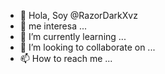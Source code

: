 - 👋 Hola, Soy @RazorDarkXvz
- 👀 me interesa ...
- 🌱 I’m currently learning ...
- 💞️ I’m looking to collaborate on ...
- 📫 How to reach me ...

<!---
RazorDarkXvz/RazorDarkXvz is a ✨ special ✨ repository because its `README.md` (this file) appears on your GitHub profile.
You can click the Preview link to take a look at your changes.
--->
